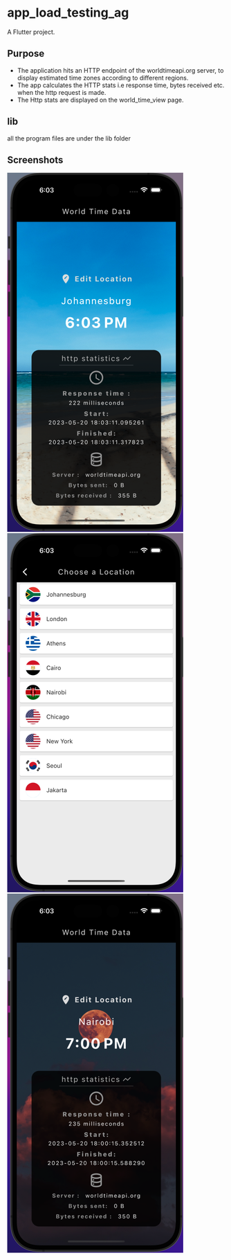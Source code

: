 # app_load_testing_ag

A Flutter project.

## Purpose
- The application hits an HTTP endpoint of the worldtimeapi.org server, to display estimated time zones according to different regions.
- The app calculates the HTTP stats i.e response time, bytes received etc. when the http request is made.
- The Http stats are displayed on the world_time_view page.

## lib
all the program files are under the lib folder

## Screenshots

![alt text](https://github.com/smllqs/Allan_Gray_Challenge/blob/main/screenshots/screenshot1.png) 
![alt text](https://github.com/smllqs/Allan_Gray_Challenge/blob/main/screenshots/screenshot2.png) 
![alt text](https://github.com/smllqs/Allan_Gray_Challenge/blob/main/screenshots/screenshot3.png)

